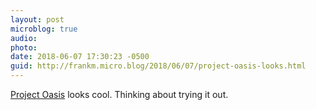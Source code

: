 ```yaml
---
layout: post
microblog: true
audio: 
photo: 
date: 2018-06-07 17:30:23 -0500
guid: http://frankm.micro.blog/2018/06/07/project-oasis-looks.html
---
```

[Project Oasis](https://www.theverge.com/circuitbreaker/2018/6/5/17429662/google-project-oasis-terrarium-weather-conditions) looks cool. Thinking about trying it out. 
